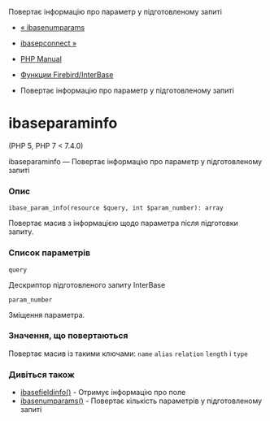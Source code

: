 Повертає інформацію про параметр у підготовленому запиті

-   [« ibasenumparams](function.ibase-num-params.html)
    
-   [ibasepconnect »](function.ibase-pconnect.html)
    
-   [PHP Manual](index.html)
    
-   [Функции Firebird/InterBase](ref.ibase.html)
    
-   Повертає інформацію про параметр у підготовленому запиті
    

# ibaseparaminfo

(PHP 5, PHP 7 < 7.4.0)

ibaseparaminfo — Повертає інформацію про параметр у підготовленому запиті

### Опис

```methodsynopsis
ibase_param_info(resource $query, int $param_number): array
```

Повертає масив з інформацією щодо параметра після підготовки запиту.

### Список параметрів

`query`

Дескриптор підготовленого запиту InterBase

`param_number`

Зміщення параметра.

### Значення, що повертаються

Повертає масив із такими ключами: `name` `alias` `relation` `length` і `type`

### Дивіться також

-   [ibasefieldinfo()](function.ibase-field-info.html) - Отримує інформацію про поле
-   [ibasenumparams()](function.ibase-num-params.html) - Повертає кількість параметрів у підготовленому запиті